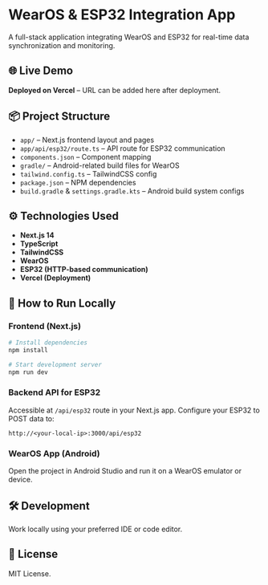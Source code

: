 # WearOS & ESP32 Integration App

A full-stack application integrating WearOS and ESP32 for real-time data synchronization and monitoring.

## 🌐 Live Demo

**Deployed on Vercel** – URL can be added here after deployment.

## 📦 Project Structure

* `app/` – Next.js frontend layout and pages
* `app/api/esp32/route.ts` – API route for ESP32 communication
* `components.json` – Component mapping
* `gradle/` – Android-related build files for WearOS
* `tailwind.config.ts` – TailwindCSS config
* `package.json` – NPM dependencies
* `build.gradle` & `settings.gradle.kts` – Android build system configs

## ⚙️ Technologies Used

* **Next.js 14**
* **TypeScript**
* **TailwindCSS**
* **WearOS**
* **ESP32 (HTTP-based communication)**
* **Vercel (Deployment)**

## 🚀 How to Run Locally

### Frontend (Next.js)

```bash
# Install dependencies
npm install

# Start development server
npm run dev
```

### Backend API for ESP32

Accessible at `/api/esp32` route in your Next.js app.
Configure your ESP32 to POST data to:

```
http://<your-local-ip>:3000/api/esp32
```

### WearOS App (Android)

Open the project in Android Studio and run it on a WearOS emulator or device.

## 🛠 Development

Work locally using your preferred IDE or code editor.

## 📝 License

MIT License.

